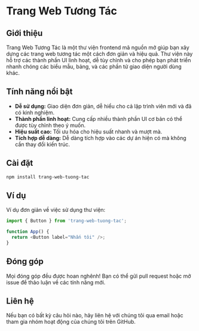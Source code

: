 # Trang Web Tương Tác

## Giới thiệu
Trang Web Tương Tác là một thư viện frontend mã nguồn mở giúp bạn xây dựng các trang web tương tác một cách đơn giản và hiệu quả. Thư viện này hỗ trợ các thành phần UI linh hoạt, dễ tùy chỉnh và cho phép bạn phát triển nhanh chóng các biểu mẫu, bảng, và các phần tử giao diện người dùng khác.

## Tính năng nổi bật
- **Dễ sử dụng:** Giao diện đơn giản, dễ hiểu cho cả lập trình viên mới và đã có kinh nghiệm.
- **Thành phần linh hoạt:** Cung cấp nhiều thành phần UI cơ bản có thể được tùy chỉnh theo ý muốn.
- **Hiệu suất cao:** Tối ưu hóa cho hiệu suất nhanh và mượt mà.
- **Tích hợp dễ dàng:** Dễ dàng tích hợp vào các dự án hiện có mà không cần thay đổi kiến trúc.

## Cài đặt
```bash
npm install trang-web-tuong-tac
```

## Ví dụ
Ví dụ đơn giản về việc sử dụng thư viện:
```javascript
import { Button } from 'trang-web-tuong-tac';

function App() {
  return <Button label="Nhấn tôi" />;
}
```

## Đóng góp
Mọi đóng góp đều được hoan nghênh! Bạn có thể gửi pull request hoặc mở issue để thảo luận về các tính năng mới.

## Liên hệ
Nếu bạn có bất kỳ câu hỏi nào, hãy liên hệ với chúng tôi qua email hoặc tham gia nhóm hoạt động của chúng tôi trên GitHub.
